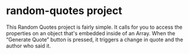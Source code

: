 # random-quotes project

This Random Quotes project is fairly simple. It calls for you to access the properties on an object that's embedded inside of an Array. When the “Generate Quote” button is pressed, it triggers a change in quote and the author who said it.